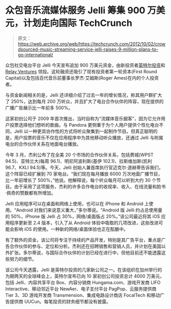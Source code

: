 # 众包音乐流媒体服务 Jelli 筹集 900 万美元，计划走向国际 TechCrunch

> 原文：<https://web.archive.org/web/https://techcrunch.com/2012/10/02/crowdsourced-music-streaming-service-jelli-raises-9-million-plans-to-go-international/>

众包社交电台平台 Jelli 今天宣布追加 900 万美元资金，由新投资者[英特尔投资](https://web.archive.org/web/20221006022711/http://www.crunchbase.com/financial-organization/intel-capital)和 [Relay Ventures](https://web.archive.org/web/20221006022711/http://www.crunchbase.com/financial-organization/relay-ventures) 领投。这轮融资还吸引了现有投资者第一轮资本(First Round Capital)以及包括百代音乐前董事长罗杰·艾姆斯(Roger Ames)在内的个人投资者。

与资金新闻相关的是，Jelli 还详细介绍了过去一年的增长情况，称其用户群扩大了 250%，达到每月 200 万听众，并且扩大了电台合作伙伴的阵容，现在提供的广播广告展示比一年前多 500%。

这家初创公司于 2009 年首次推出，当时自称为“流媒体音乐掘客”，因为它允许用户投票选择他们想听的歌曲。与 Pandora 更侧重于为个人用户提供个性化电台不同，Jelli 以一种更具协作性的方式将听众聚集到一起制作节目。但真正聪明的是，用户投票的音乐不仅在应用程序中为其他移动听众播放，还通过 Jelli 与附属电台的合作伙伴关系在地面电台播放。

今年 3 月，杰利公布了在全美 20 个市场的合作伙伴关系，包括费城(WPST 94.5)、亚特兰大(每周 96.1)、明尼阿波利斯(基伊 102.1)、拉斯维加斯(凯利 96.7、KXLI 94.5)等。今天，Jelli 创始人兼首席执行官迈克尔·道赫蒂告诉我们，这个阵容已经扩展到 70 家电台。“我们现在每月播放 6000 万次地面广播节目，比一年前增长了 500%，”他说。他解释说，每个听众每月可以听到大约 30 个节目。由于采用了这项服务，杰利的许多合作电台的收视率、收入、在线流量和脸书·佩奇的赞数都有所增加。

Jelli 应用程序可以在桌面和网络上使用，也可以在 iPhone 和 Android 上使用。“Android 对我们来说意义重大，”多尔蒂说。“Android 版 Jelli 约占总使用量的 50%，iPhone 版 Jelli 占 30%，网络/桌面版占 20%。”该公司最近将其 iOS 应用程序更新至 2.4 版本，引入了从 Android 体验中吸取的几项改进，这些改进可能会影响 iOS 的使用。一种新的网络/桌面体验也正在酝酿中。

有了额外的资金，该公司将专注于持续的产品开发，特别是其广告平台，重点是广告合作伙伴的参与、定位和分析。杰利还在招聘销售和营销人员，并计划在美国以外扩张。多尔蒂说，与国际合作伙伴的计划已经在进行中，但他目前还不能透露这些努力的细节。

该公司今天透露，Jelli 是英特尔投资的几家新公司之一。在该组织在加州举行的为期两天的全球峰会上，英特尔宣布已向 10 家初创公司投资总计 4000 万美元，包括 Jelli、内容共享平台 Box、内容分销商 Hungama.com、游戏开发商 LIFO Interactive、移动邻近平台 NewAer、电子支付平台 PagPop、云服务提供商 Tier 3、3D 游戏开发商 Transmension、集成电路设计商店 FocalTech 和移动广告提供商 UUCun。每笔投资的财务细节都没有披露。